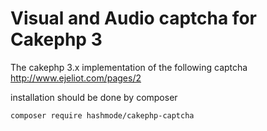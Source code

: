 # Visual and Audio captcha for Cakephp 3

The cakephp 3.x implementation of the following captcha
http://www.ejeliot.com/pages/2

installation should be done by composer

```
composer require hashmode/cakephp-captcha
```
